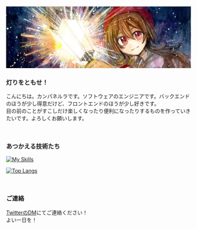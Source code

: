 ![hero image](./img/hero.jpg)

### 灯りをともせ！  
こんにちは。カンパネルラです。ソフトウェアのエンジニアです。バックエンドのほうが少し得意だけど、フロントエンドのほうが少し好きです。  
目の前のことがすこしだけ楽しくなったり便利になったりするものを作っていきたいです。よろしくお願いします。

<br>

### あつかえる技術たち

[![My Skills](https://skillicons.dev/icons?i=html,css,sass,js,ts,nodejs,jquery,php,py,lua,postgres,react,supabase,flask,fastapi,ai,ps,pr,figma,docker&theme=dark)](https://skillicons.dev)

[![Top Langs](https://github-readme-stats.vercel.app/api/top-langs/?username=campa-rabb&layout=compact&theme=dark
)](https://github.com/anuraghazra/github-readme-stats)


<br>

### ご連絡
[TwitterのDM](https://twitter.com/campa_rabb)にてご連絡ください！  
よい一日を！